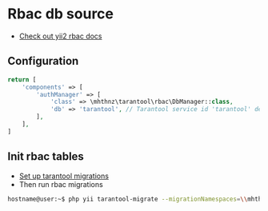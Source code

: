 Rbac db source
======================================

* [Check out yii2 rbac docs](https://www.yiiframework.com/doc/guide/2.0/en/security-authorization#rbac)

Configuration
--------------------------------------

```php
return [
    'components' => [
        'authManager' => [
            'class' => \mhthnz\tarantool\rbac\DbManager::class,
            'db' => 'tarantool', // Tarantool service id 'tarantool' default
        ],
    ],
]
```

Init rbac tables
-------------------------------------
* [Set up tarantool migrations](MIGRATIONS.md)
* Then run rbac migrations
```bash
hostname@user:~$ php yii tarantool-migrate --migrationNamespaces=\\mhthnz\\tarantool\\rbac\\migrations
```